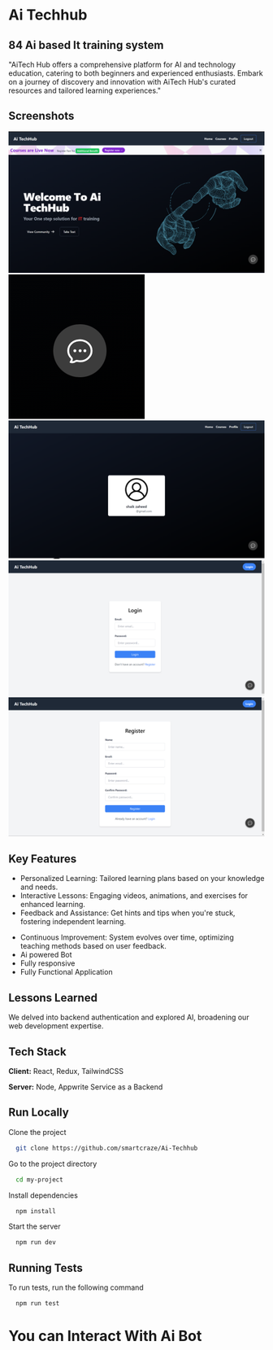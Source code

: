
# Ai Techhub

## 84 Ai based It training system
"AiTech Hub offers a comprehensive platform for AI and technology education, catering to both beginners and experienced enthusiasts. Embark on a journey of discovery and innovation with AiTech Hub's curated resources and tailored learning experiences."



## Screenshots

![App Screenshot](mainpage.png)
![App Screenshot](aibot.png)
![App Screenshot](profile.png)
![App Screenshot](login.png)
![App Screenshot](register.png)

## Key Features 
- Personalized Learning: Tailored learning plans based on your knowledge and needs.
- Interactive Lessons: Engaging videos, animations, and exercises for enhanced learning.
- Feedback and Assistance: Get hints and tips when you're stuck, fostering independent learning.
<!-- - Progress Tracking: Monitor your learning journey and identify areas for improvement. -->
- Continuous Improvement: System evolves over time, optimizing teaching methods based on user feedback.
- Ai powered Bot
- Fully responsive
- Fully Functional Application


## Lessons Learned
We delved into backend authentication and explored AI, broadening our web development expertise.
## Tech Stack

**Client:** React, Redux, TailwindCSS

**Server:** Node, Appwrite Service as a Backend


## Run Locally

Clone the project

```bash
  git clone https://github.com/smartcraze/Ai-Techhub
```

Go to the project directory

```bash
  cd my-project
```

Install dependencies

```bash
  npm install
```

Start the server

```bash
  npm run dev
```



## Running Tests

To run tests, run the following command

```bash
  npm run test
```
# You can Interact With Ai Bot


